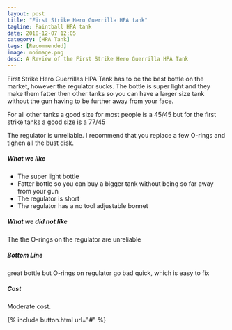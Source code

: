 ```yaml
---
layout: post
title: "First Strike Hero Guerrilla HPA tank"
tagline: Paintball HPA tank
date: 2018-12-07 12:05
category: [HPA Tank]
tags: [Recommended]
image: noimage.png
desc: A Review of the First Strike Hero Guerrilla HPA Tank
---
```

First Strike Hero Guerrillas HPA Tank has to be the best bottle on the market, however the regulator sucks. The bottle is super light and they make them fatter then other tanks so you can have a larger size tank without the gun having to be further away from your face.

For all other tanks a good size for most people is a 45/45 but for the first strike tanks a good size is a 77/45

The regulator is unreliable. I recommend that you replace a few O-rings and tighen all the bust disk.

##### What we like

* The super light bottle
* Fatter bottle so you can buy a bigger tank without being so far away from your gun
* The regulator is short
* The regulator has a no tool adjustable bonnet
 
##### What we did not like

The the O-rings on the regulator are unreliable

##### Bottom Line

great bottle but O-rings on regulator go bad quick, which is easy to fix

##### Cost

Moderate cost.

{% include button.html url="#" %}

[aws]: # "Link to product at Amazon"
